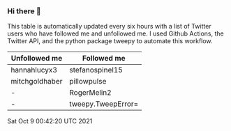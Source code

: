### Hi there 👋

This table is automatically updated every six hours with a list of Twitter users who have followed me and unfollowed me. I used Github Actions, the Twitter API, and the python package tweepy to automate this workflow.

| Unfollowed me |  Followed me |
| --- | --- |
|hannahlucyx3|stefanospinel15|
|mitchgoldhaber|pillowpulse|
|-|RogerMelin2|
|-|tweepy.TweepError=|
Sat Oct  9 00:42:20 UTC 2021
